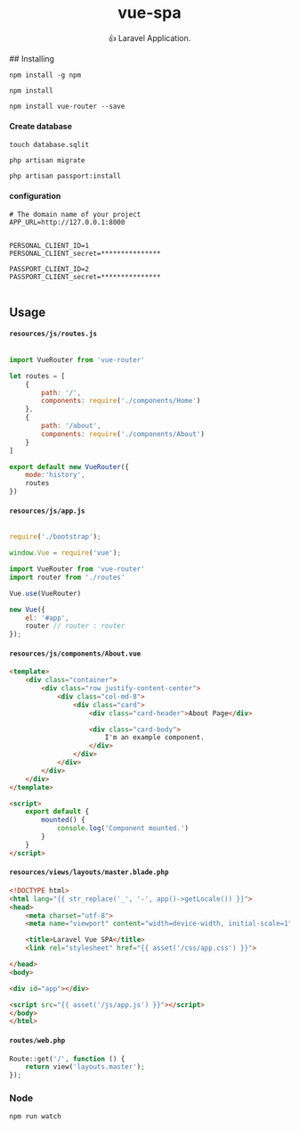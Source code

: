 <h1 align="center"> vue-spa </h1>
<p align="center"> 👍 Laravel Application.</p>
## Installing

```shell
npm install -g npm

npm install

npm install vue-router --save
```

#### Create database
```shell
touch database.sqlit

php artisan migrate

php artisan passport:install
```

#### configuration
```
# The domain name of your project
APP_URL=http://127.0.0.1:8000


PERSONAL_CLIENT_ID=1
PERSONAL_CLIENT_secret=***************

PASSPORT_CLIENT_ID=2
PASSPORT_CLIENT_secret=***************


```

## Usage

#### `resources/js/routes.js`

```js

import VueRouter from 'vue-router'

let routes = [
    {
        path: '/',
        components: require('./components/Home')
    },
    {
        path: '/about',
        components: require('./components/About')
    }
]

export default new VueRouter({
    mode:'history',
    routes
})
```

#### `resources/js/app.js`

```js

require('./bootstrap');

window.Vue = require('vue');

import VueRouter from 'vue-router'
import router from './routes'

Vue.use(VueRouter)

new Vue({
    el: '#app',
    router // router : router
});

```


#### `resources/js/components/About.vue`
```html
<template>
    <div class="container">
        <div class="row justify-content-center">
            <div class="col-md-8">
                <div class="card">
                    <div class="card-header">About Page</div>

                    <div class="card-body">
                        I'm an example component.
                    </div>
                </div>
            </div>
        </div>
    </div>
</template>

<script>
    export default {
        mounted() {
            console.log('Component mounted.')
        }
    }
</script>
```

#### `resources/views/layouts/master.blade.php`

```html
<!DOCTYPE html>
<html lang="{{ str_replace('_', '-', app()->getLocale()) }}">
<head>
    <meta charset="utf-8">
    <meta name="viewport" content="width=device-width, initial-scale=1">

    <title>Laravel Vue SPA</title>
    <link rel="stylesheet" href="{{ asset('/css/app.css') }}">

</head>
<body>

<div id="app"></div>

<script src="{{ asset('/js/app.js') }}"></script>
</body>
</html>
```

#### `routes/web.php`

```php
Route::get('/', function () {
    return view('layouts.master');
});
```



### Node

```shell
npm run watch
```

